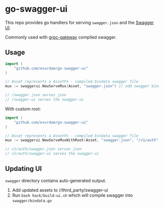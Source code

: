 go-swagger-ui
============

This repo provides go handlers for serving `swagger.json` and the [Swagger UI](https://swagger.io/tools/swagger-ui/).

Commonly used with [grpc-gateway](https://github.com/grpc-ecosystem/grpc-gateway) compiled swagger.  

## Usage

```go
import (
	"github.com/esurdam/go-swagger-ui"
)

// Asset represents a AssetFn - compiled bindata swagger file
mux := swaggerui.NewServeMux(Asset, "swagger.json") // add swagger bindata asset

// /swagger.json serves json
// /swagger-ui serves the swagger-ui
```


With custom root:
```go
import (
	"github.com/esurdam/go-swagger-ui"
)

// Asset represents a AssetFn - compiled bindata swagger file
mux := swaggerui.NewServeMuxWithRoot(Asset, "swagger.json", "/v1/auth") // add swagger bindata asset

// v1/auth/swagger.json serves json
// v1/auth/swagger-ui serves the swagger-ui
```

## Updating UI

`swagger` directory contains auto-generated output.

1. Add updated assets to //third_party/swagger-ui
2. Run `bash hack/build-ui.sh` which will compile swagger into `swagger/bindata.go`

